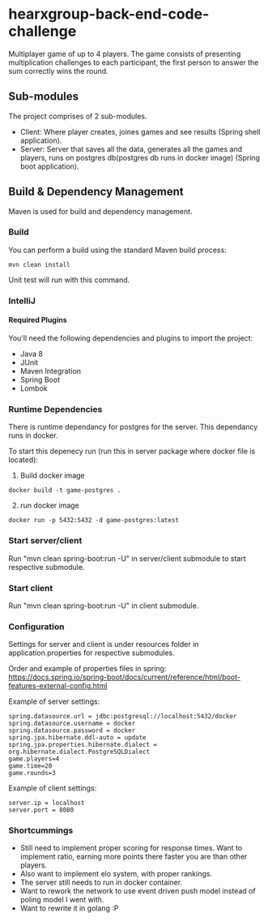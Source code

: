 # hearxgroup-back-end-code-challenge

Multiplayer game of up to 4 players. The game consists of presenting multiplication challenges to each participant, the first person to answer the sum correctly wins the round.

## Sub-modules

The project comprises of 2 sub-modules.

* Client: Where player creates, joines games and see results (Spring shell application).
* Server: Server that saves all the data, generates all the games and players, runs on postgres db(postgres db runs in docker image) (Spring boot application).

## Build & Dependency Management

Maven is used for build and dependency management.

### Build

You can perform a build using the standard Maven build process:
```
mvn clean install
```

Unit test will run with this command.

### IntelliJ

#### Required Plugins

You'll need the following dependencies and plugins to import the project:
* Java 8
* JUnit
* Maven Integration
* Spring Boot
* Lombok

### Runtime Dependencies

There is runtime dependancy for postgres for the server. This dependancy runs in docker.

To start this depenecy run (run this in server package where docker file is located):
1) Build docker image
```
docker build -t game-postgres .
```
2) run docker image
```
docker run -p 5432:5432 -d game-postgres:latest
```

### Start server/client

Run "mvn clean spring-boot:run -U" in server/client submodule to start respective submodule.

### Start client

Run "mvn clean spring-boot:run -U" in client submodule.

### Configuration

Settings for server and client is under resources folder in application.properties for respective submodules.

Order and example of properties files in spring:
https://docs.spring.io/spring-boot/docs/current/reference/html/boot-features-external-config.html

Example of server settings:
```
spring.datasource.url = jdbc:postgresql://localhost:5432/docker
spring.datasource.username = docker
spring.datasource.password = docker
spring.jpa.hibernate.ddl-auto = update
spring.jpa.properties.hibernate.dialect = org.hibernate.dialect.PostgreSQLDialect
game.players=4
game.time=20
game.rounds=3
```

Example of client settings:

```
server.ip = localhost
server.port = 8080
```

### Shortcummings

* Still need to implement proper scoring for response times. Want to implement ratio, earning more points there faster you are than other players.
* Also want to implement elo system, with proper rankings.
* The server still needs to run in docker container.
* Want to rework the network to use event driven push model instead of poling model I went with.
* Want to rewrite it in golang :P